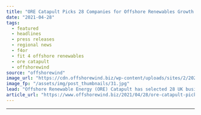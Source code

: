 ```yaml
---
title: "ORE Catapult Picks 28 Companies for Offshore Renewables Growth Programme"
date: "2021-04-28"
tags: 
  - featured
  - headlines
  - press releases
  - regional news
  - f4or
  - fit 4 offshore renewables
  - ore catapult
  - offshorewind
source: "offshorewind"
image_url: "https://cdn.offshorewind.biz/wp-content/uploads/sites/2/2021/04/28110002/ORE-Catapult-Picks-28-Companies-for-Offshore-Renewables-Growth-Programme.jpg"
image_fp: "/assets/img/post_thumbnails/31.jpg"
lead: "Offshore Renewable Energy (ORE) Catapult has selected 28 UK businesses to benefit from the"
article_url: "https://www.offshorewind.biz/2021/04/28/ore-catapult-picks-28-companies-for-offshore-renewables-growth-programme/"
---
```


---
